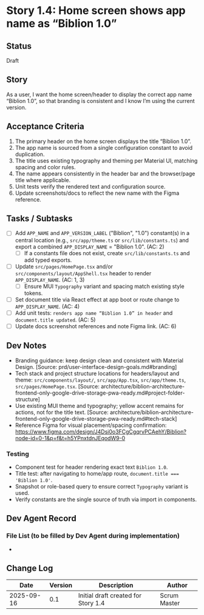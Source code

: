 # Story 1.4: Home screen shows app name as “Biblion 1.0”

## Status

Draft

## Story

As a user,
I want the home screen/header to display the correct app name “Biblion 1.0”,
so that branding is consistent and I know I’m using the current version.

## Acceptance Criteria

1. The primary header on the home screen displays the title “Biblion 1.0”.
2. The app name is sourced from a single configuration constant to avoid duplication.
3. The title uses existing typography and theming per Material UI, matching spacing and color rules.
4. The name appears consistently in the header bar and the browser/page title where applicable.
5. Unit tests verify the rendered text and configuration source.
6. Update screenshots/docs to reflect the new name with the Figma reference.

## Tasks / Subtasks

- [ ] Add `APP_NAME` and `APP_VERSION_LABEL` ("Biblion", "1.0") constant(s) in a central location (e.g., `src/app/theme.ts` or `src/lib/constants.ts`) and export a combined `APP_DISPLAY_NAME` = "Biblion 1.0". (AC: 2)
  - [ ] If a constants file does not exist, create `src/lib/constants.ts` and add typed exports.
- [ ] Update `src/pages/HomePage.tsx` and/or `src/components/layout/AppShell.tsx` header to render `APP_DISPLAY_NAME`. (AC: 1, 3)
  - [ ] Ensure MUI `Typography` variant and spacing match existing style tokens.
- [ ] Set document title via React effect at app boot or route change to `APP_DISPLAY_NAME`. (AC: 4)
- [ ] Add unit tests: `renders app name “Biblion 1.0” in header` and `document.title updated`. (AC: 5)
- [ ] Update docs screenshot references and note Figma link. (AC: 6)

## Dev Notes

- Branding guidance: keep design clean and consistent with Material Design. [Source: prd/user-interface-design-goals.md#branding]
- Tech stack and project structure locations for headers/layout and theme: `src/components/layout/`, `src/app/App.tsx`, `src/app/theme.ts`, `src/pages/HomePage.tsx`. [Source: architecture/biblion-architecture-frontend-only-google-drive-storage-pwa-ready.md#project-folder-structure]
- Use existing MUI theme and typography; yellow accent remains for actions, not for the title text. [Source: architecture/biblion-architecture-frontend-only-google-drive-storage-pwa-ready.md#tech-stack]
- Reference Figma for visual placement/spacing confirmation: https://www.figma.com/design/J4Dsi0o3FCgCgqrvPCAehY/Biblion?node-id=0-1&p=f&t=h5YPnxtdnJEqodW9-0

### Testing

- Component test for header rendering exact text `Biblion 1.0`.
- Title test: after navigating to home/app route, `document.title === 'Biblion 1.0'`.
- Snapshot or role-based query to ensure correct `Typography` variant is used.
- Verify constants are the single source of truth via import in components.

## Dev Agent Record

### File List (to be filled by Dev Agent during implementation)
- 

## Change Log

| Date       | Version | Description                                         | Author        |
| ---------- | ------- | --------------------------------------------------- | ------------- |
| 2025-09-16 | 0.1     | Initial draft created for Story 1.4                 | Scrum Master  |
